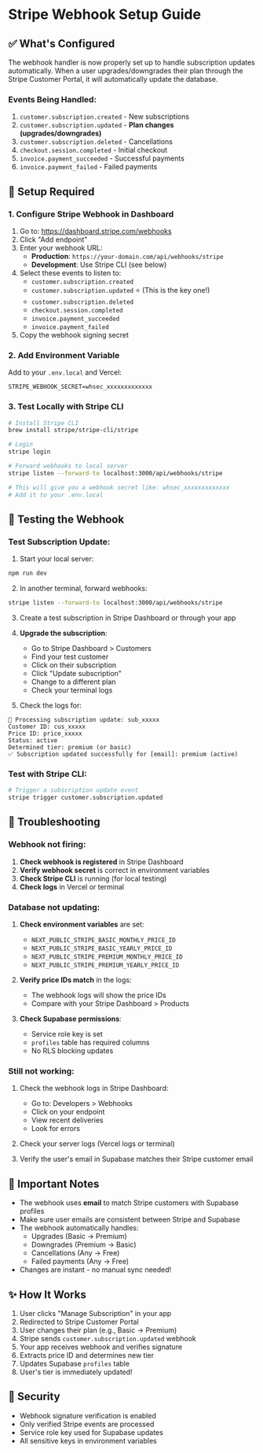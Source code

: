 # Stripe Webhook Setup Guide

## ✅ What's Configured

The webhook handler is now properly set up to handle subscription updates automatically. When a user upgrades/downgrades their plan through the Stripe Customer Portal, it will automatically update the database.

### Events Being Handled:
1. `customer.subscription.created` - New subscriptions
2. `customer.subscription.updated` - **Plan changes (upgrades/downgrades)**
3. `customer.subscription.deleted` - Cancellations
4. `checkout.session.completed` - Initial checkout
5. `invoice.payment_succeeded` - Successful payments
6. `invoice.payment_failed` - Failed payments

## 🔧 Setup Required

### 1. Configure Stripe Webhook in Dashboard

1. Go to: https://dashboard.stripe.com/webhooks
2. Click "Add endpoint"
3. Enter your webhook URL:
   - **Production**: `https://your-domain.com/api/webhooks/stripe`
   - **Development**: Use Stripe CLI (see below)
4. Select these events to listen to:
   - `customer.subscription.created`
   - `customer.subscription.updated` ⭐ (This is the key one!)
   - `customer.subscription.deleted`
   - `checkout.session.completed`
   - `invoice.payment_succeeded`
   - `invoice.payment_failed`
5. Copy the webhook signing secret

### 2. Add Environment Variable

Add to your `.env.local` and Vercel:
```
STRIPE_WEBHOOK_SECRET=whsec_xxxxxxxxxxxxx
```

### 3. Test Locally with Stripe CLI

```bash
# Install Stripe CLI
brew install stripe/stripe-cli/stripe

# Login
stripe login

# Forward webhooks to local server
stripe listen --forward-to localhost:3000/api/webhooks/stripe

# This will give you a webhook secret like: whsec_xxxxxxxxxxxxx
# Add it to your .env.local
```

## 🧪 Testing the Webhook

### Test Subscription Update:

1. Start your local server:
```bash
npm run dev
```

2. In another terminal, forward webhooks:
```bash
stripe listen --forward-to localhost:3000/api/webhooks/stripe
```

3. Create a test subscription in Stripe Dashboard or through your app

4. **Upgrade the subscription**:
   - Go to Stripe Dashboard > Customers
   - Find your test customer
   - Click on their subscription
   - Click "Update subscription"
   - Change to a different plan
   - Check your terminal logs

5. Check the logs for:
```
🔄 Processing subscription update: sub_xxxxx
Customer ID: cus_xxxxx
Price ID: price_xxxxx
Status: active
Determined tier: premium (or basic)
✅ Subscription updated successfully for [email]: premium (active)
```

### Test with Stripe CLI:

```bash
# Trigger a subscription update event
stripe trigger customer.subscription.updated
```

## 🐛 Troubleshooting

### Webhook not firing:

1. **Check webhook is registered** in Stripe Dashboard
2. **Verify webhook secret** is correct in environment variables
3. **Check Stripe CLI** is running (for local testing)
4. **Check logs** in Vercel or terminal

### Database not updating:

1. **Check environment variables** are set:
   - `NEXT_PUBLIC_STRIPE_BASIC_MONTHLY_PRICE_ID`
   - `NEXT_PUBLIC_STRIPE_BASIC_YEARLY_PRICE_ID`
   - `NEXT_PUBLIC_STRIPE_PREMIUM_MONTHLY_PRICE_ID`
   - `NEXT_PUBLIC_STRIPE_PREMIUM_YEARLY_PRICE_ID`

2. **Verify price IDs match** in the logs:
   - The webhook logs will show the price IDs
   - Compare with your Stripe Dashboard > Products

3. **Check Supabase permissions**:
   - Service role key is set
   - `profiles` table has required columns
   - No RLS blocking updates

### Still not working:

1. Check the webhook logs in Stripe Dashboard:
   - Go to: Developers > Webhooks
   - Click on your endpoint
   - View recent deliveries
   - Look for errors

2. Check your server logs (Vercel logs or terminal)

3. Verify the user's email in Supabase matches their Stripe customer email

## 📝 Important Notes

- The webhook uses **email** to match Stripe customers with Supabase profiles
- Make sure user emails are consistent between Stripe and Supabase
- The webhook automatically handles:
  - Upgrades (Basic → Premium)
  - Downgrades (Premium → Basic)
  - Cancellations (Any → Free)
  - Failed payments (Any → Free)
- Changes are instant - no manual sync needed!

## ✨ How It Works

1. User clicks "Manage Subscription" in your app
2. Redirected to Stripe Customer Portal
3. User changes their plan (e.g., Basic → Premium)
4. Stripe sends `customer.subscription.updated` webhook
5. Your app receives webhook and verifies signature
6. Extracts price ID and determines new tier
7. Updates Supabase `profiles` table
8. User's tier is immediately updated!

## 🔐 Security

- Webhook signature verification is enabled
- Only verified Stripe events are processed
- Service role key used for Supabase updates
- All sensitive keys in environment variables

